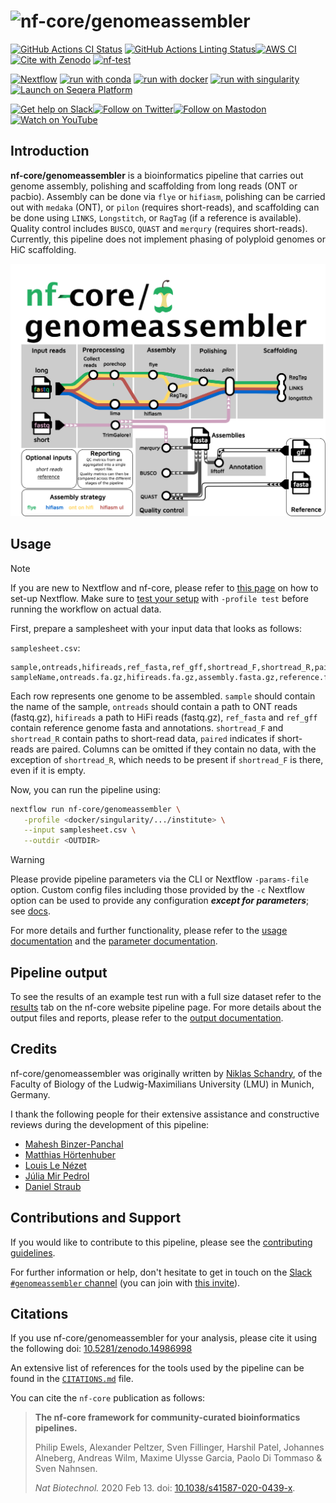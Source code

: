 <h1>
  <picture>
    <source media="(prefers-color-scheme: dark)" srcset="docs/images/nf-core-genomeassembler_logo_dark.png">
    <img alt="nf-core/genomeassembler" src="docs/images/nf-core-genomeassembler_logo_light.png">
  </picture>
</h1>

[![GitHub Actions CI Status](https://github.com/nf-core/genomeassembler/actions/workflows/ci.yml/badge.svg)](https://github.com/nf-core/genomeassembler/actions/workflows/ci.yml)
[![GitHub Actions Linting Status](https://github.com/nf-core/genomeassembler/actions/workflows/linting.yml/badge.svg)](https://github.com/nf-core/genomeassembler/actions/workflows/linting.yml)[![AWS CI](https://img.shields.io/badge/CI%20tests-full%20size-FF9900?labelColor=000000&logo=Amazon%20AWS)](https://nf-co.re/genomeassembler/results)[![Cite with Zenodo](http://img.shields.io/badge/DOI-10.5281/zenodo.14986998-1073c8?labelColor=000000)](https://doi.org/10.5281/zenodo.14986998)
[![nf-test](https://img.shields.io/badge/unit_tests-nf--test-337ab7.svg)](https://www.nf-test.com)

[![Nextflow](https://img.shields.io/badge/nextflow%20DSL2-%E2%89%A524.04.2-23aa62.svg)](https://www.nextflow.io/)
[![run with conda](http://img.shields.io/badge/run%20with-conda-3EB049?labelColor=000000&logo=anaconda)](https://docs.conda.io/en/latest/)
[![run with docker](https://img.shields.io/badge/run%20with-docker-0db7ed?labelColor=000000&logo=docker)](https://www.docker.com/)
[![run with singularity](https://img.shields.io/badge/run%20with-singularity-1d355c.svg?labelColor=000000)](https://sylabs.io/docs/)
[![Launch on Seqera Platform](https://img.shields.io/badge/Launch%20%F0%9F%9A%80-Seqera%20Platform-%234256e7)](https://cloud.seqera.io/launch?pipeline=https://github.com/nf-core/genomeassembler)

[![Get help on Slack](http://img.shields.io/badge/slack-nf--core%20%23genomeassembler-4A154B?labelColor=000000&logo=slack)](https://nfcore.slack.com/channels/genomeassembler)[![Follow on Twitter](http://img.shields.io/badge/twitter-%40nf__core-1DA1F2?labelColor=000000&logo=twitter)](https://twitter.com/nf_core)[![Follow on Mastodon](https://img.shields.io/badge/mastodon-nf__core-6364ff?labelColor=FFFFFF&logo=mastodon)](https://mstdn.science/@nf_core)[![Watch on YouTube](http://img.shields.io/badge/youtube-nf--core-FF0000?labelColor=000000&logo=youtube)](https://www.youtube.com/c/nf-core)

## Introduction

**nf-core/genomeassembler** is a bioinformatics pipeline that carries out genome assembly, polishing and scaffolding from long reads (ONT or pacbio). Assembly can be done via `flye` or `hifiasm`, polishing can be carried out with `medaka` (ONT), or `pilon` (requires short-reads), and scaffolding can be done using `LINKS`, `Longstitch`, or `RagTag` (if a reference is available). Quality control includes `BUSCO`, `QUAST` and `merqury` (requires short-reads).
Currently, this pipeline does not implement phasing of polyploid genomes or HiC scaffolding.

<picture>
  <source media="(prefers-color-scheme: dark)" srcset="docs/images/genomeassembler.dark.png">
  <img alt="nf-core/genomeassembler" src="docs/images/genomeassembler.light.png">
</picture>

## Usage

> [!NOTE]
> If you are new to Nextflow and nf-core, please refer to [this page](https://nf-co.re/docs/usage/installation) on how to set-up Nextflow. Make sure to [test your setup](https://nf-co.re/docs/usage/introduction#how-to-run-a-pipeline) with `-profile test` before running the workflow on actual data.

First, prepare a samplesheet with your input data that looks as follows:

`samplesheet.csv`:

```csv
sample,ontreads,hifireads,ref_fasta,ref_gff,shortread_F,shortread_R,paired
sampleName,ontreads.fa.gz,hifireads.fa.gz,assembly.fasta.gz,reference.fasta,reference.gff,short_F1.fastq,short_F2.fastq,true
```

Each row represents one genome to be assembled. `sample` should contain the name of the sample, `ontreads` should contain a path to ONT reads (fastq.gz), `hifireads` a path to HiFi reads (fastq.gz), `ref_fasta` and `ref_gff` contain reference genome fasta and annotations. `shortread_F` and `shortread_R` contain paths to short-read data, `paired` indicates if short-reads are paired. Columns can be omitted if they contain no data, with the exception of `shortread_R`, which needs to be present if `shortread_F` is there, even if it is empty.

Now, you can run the pipeline using:

```bash
nextflow run nf-core/genomeassembler \
   -profile <docker/singularity/.../institute> \
   --input samplesheet.csv \
   --outdir <OUTDIR>
```

> [!WARNING]
> Please provide pipeline parameters via the CLI or Nextflow `-params-file` option. Custom config files including those provided by the `-c` Nextflow option can be used to provide any configuration _**except for parameters**_; see [docs](https://nf-co.re/docs/usage/getting_started/configuration#custom-configuration-files).

For more details and further functionality, please refer to the [usage documentation](https://nf-co.re/genomeassembler/usage) and the [parameter documentation](https://nf-co.re/genomeassembler/parameters).

## Pipeline output

To see the results of an example test run with a full size dataset refer to the [results](https://nf-co.re/genomeassembler/results) tab on the nf-core website pipeline page.
For more details about the output files and reports, please refer to the
[output documentation](https://nf-co.re/genomeassembler/output).

## Credits

nf-core/genomeassembler was originally written by [Niklas Schandry](https://github.com/nschan), of the Faculty of Biology of the Ludwig-Maximilians University (LMU) in Munich, Germany.

I thank the following people for their extensive assistance and constructive reviews during the development of this pipeline:

- [Mahesh Binzer-Panchal](https://github.com/mahesh-panchal)
- [Matthias Hörtenhuber](https://github.com/mashehu)
- [Louis Le Nézet](https://github.com/LouisLeNezet)
- [Júlia Mir Pedrol](https://github.com/mirpedrol)
- [Daniel Straub](https://github.com/d4straub)

## Contributions and Support

If you would like to contribute to this pipeline, please see the [contributing guidelines](.github/CONTRIBUTING.md).

For further information or help, don't hesitate to get in touch on the [Slack `#genomeassembler` channel](https://nfcore.slack.com/channels/genomeassembler) (you can join with [this invite](https://nf-co.re/join/slack)).

## Citations

If you use nf-core/genomeassembler for your analysis, please cite it using the following doi: [10.5281/zenodo.14986998](https://doi.org/10.5281/zenodo.14986998)

An extensive list of references for the tools used by the pipeline can be found in the [`CITATIONS.md`](CITATIONS.md) file.

You can cite the `nf-core` publication as follows:

> **The nf-core framework for community-curated bioinformatics pipelines.**
>
> Philip Ewels, Alexander Peltzer, Sven Fillinger, Harshil Patel, Johannes Alneberg, Andreas Wilm, Maxime Ulysse Garcia, Paolo Di Tommaso & Sven Nahnsen.
>
> _Nat Biotechnol._ 2020 Feb 13. doi: [10.1038/s41587-020-0439-x](https://dx.doi.org/10.1038/s41587-020-0439-x).
